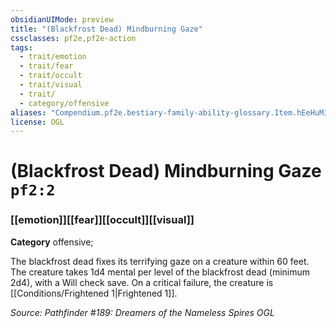 ```yaml
---
obsidianUIMode: preview
title: "(Blackfrost Dead) Mindburning Gaze"
cssclasses: pf2e,pf2e-action
tags:
  - trait/emotion
  - trait/fear
  - trait/occult
  - trait/visual
  - trait/
  - category/offensive
aliases: "Compendium.pf2e.bestiary-family-ability-glossary.Item.hEeHuM3OVzJADsSa"
license: OGL
---
```

# (Blackfrost Dead) Mindburning Gaze `pf2:2`

### [[emotion]][[fear]][[occult]][[visual]]

**Category** offensive; 




The blackfrost dead fixes its terrifying gaze on a creature within 60 feet. The creature takes 1d4 mental per level of the blackfrost dead (minimum 2d4), with a Will check save. On a critical failure, the creature is [[Conditions/Frightened 1|Frightened 1]].

*Source: Pathfinder #189: Dreamers of the Nameless Spires*
*OGL*